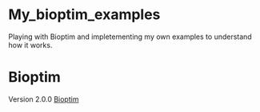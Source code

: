 # My_bioptim_examples
Playing with Bioptim and impletementing my own examples to understand how it works.

# Bioptim
Version 2.0.0
[Bioptim](https://github.com/pyomeca/bioptim)

